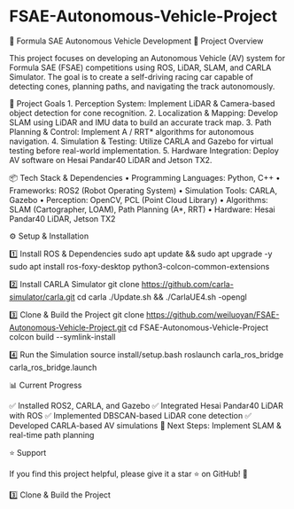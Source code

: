 # FSAE-Autonomous-Vehicle-Project

🚀 Formula SAE Autonomous Vehicle Development
📌 Project Overview

This project focuses on developing an Autonomous Vehicle (AV) system for Formula SAE (FSAE) competitions using ROS, LiDAR, SLAM, and CARLA Simulator. The goal is to create a self-driving racing car capable of detecting cones, planning paths, and navigating the track autonomously.

🎯 Project Goals
	1.	Perception System: Implement LiDAR & Camera-based object detection for cone recognition.
	2.	Localization & Mapping: Develop SLAM using LiDAR and IMU data to build an accurate track map.
	3.	Path Planning & Control: Implement A / RRT* algorithms for autonomous navigation.
	4.	Simulation & Testing: Utilize CARLA and Gazebo for virtual testing before real-world implementation.
	5.	Hardware Integration: Deploy AV software on Hesai Pandar40 LiDAR and Jetson TX2.

 📦 Tech Stack & Dependencies
	•	Programming Languages: Python, C++
	•	Frameworks: ROS2 (Robot Operating System)
	•	Simulation Tools: CARLA, Gazebo
	•	Perception: OpenCV, PCL (Point Cloud Library)
	•	Algorithms: SLAM (Cartographer, LOAM), Path Planning (A*, RRT)
	•	Hardware: Hesai Pandar40 LiDAR, Jetson TX2

 ⚙️ Setup & Installation

1️⃣ Install ROS & Dependencies
sudo apt update && sudo apt upgrade -y
sudo apt install ros-foxy-desktop python3-colcon-common-extensions

2️⃣ Install CARLA Simulator
git clone https://github.com/carla-simulator/carla.git
cd carla
./Update.sh && ./CarlaUE4.sh -opengl

3️⃣ Clone & Build the Project
git clone https://github.com/weiluoyan/FSAE-Autonomous-Vehicle-Project.git
cd FSAE-Autonomous-Vehicle-Project
colcon build --symlink-install

4️⃣ Run the Simulation
source install/setup.bash
roslaunch carla_ros_bridge carla_ros_bridge.launch


📊 Current Progress

✅ Installed ROS2, CARLA, and Gazebo
✅ Integrated Hesai Pandar40 LiDAR with ROS
✅ Implemented DBSCAN-based LiDAR cone detection
✅ Developed CARLA-based AV simulations
🔄 Next Steps: Implement SLAM & real-time path planning

⭐ Support

If you find this project helpful, please give it a star ⭐ on GitHub! 🚀

3️⃣ Clone & Build the Project
